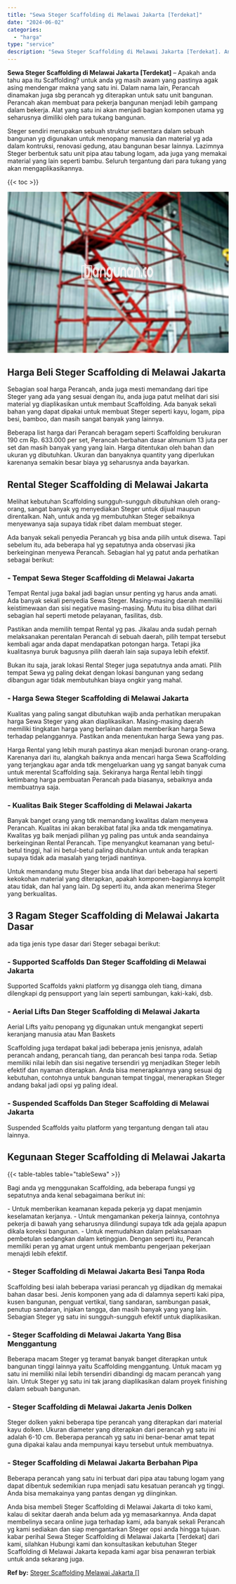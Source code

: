```yaml
---
title: "Sewa Steger Scaffolding di Melawai Jakarta [Terdekat]"
date: "2024-06-02"
categories: 
  - "harga"
type: "service"
description: "Sewa Steger Scaffolding di Melawai Jakarta [Terdekat]. Anda bisa membeli Steger Scaffolding di Melawai Jakarta di toko kami, kalau di sekitar daerah anda bel..."
---
```


**Sewa Steger Scaffolding di Melawai Jakarta \[Terdekat\]** – Apakah anda tahu apa itu Scaffolding? untuk anda yg masih awam yang pastinya agak asing mendengar makna yang satu ini. Dalam nama lain, Perancah dinamakan juga sbg perancah yg diterapkan untuk satu unit bangunan. Perancah akan membuat para pekerja bangunan menjadi lebih gampang dalam bekerja. Alat yang satu ini akan menjadi bagian komponen utama yg seharusnya dimiliki oleh para tukang bangunan.

Steger sendiri merupakan sebuah struktur sementara dalam sebuah bangunan yg digunakan untuk menopang manusia dan material yg ada dalam kontruksi, renovasi gedung, atau bangunan besar lainnya. Lazimnya Steger berbentuk satu unit pipa atau tabung logam, ada juga yang memakai material yang lain seperti bambu. Seluruh tergantung dari para tukang yang akan mengaplikasikannya.

{{< toc >}}

![Sewa Steger Scaffolding di Melawai Jakarta [Terdekat]](/images/sewa-scaffolding-steger-24.png)

## Harga Beli Steger Scaffolding di Melawai Jakarta

Sebagian soal harga Perancah, anda juga mesti memandang dari tipe Steger yang ada yang sesuai dengan itu, anda juga patut melihat dari sisi material yg diaplikasikan untuk membaut Scaffolding. Ada banyak sekali bahan yang dapat dipakai untuk membuat Steger seperti kayu, logam, pipa besi, bamboo, dan masih sangat banyak yang lainnya.

Beberapa list harga dari Perancah beragam seperti Scaffolding berukuran 190 cm Rp. 633.000 per set, Perancah berbahan dasar almunium 13 juta per set dan masih banyak yang yang lain. Harga ditentukan oleh bahan dan ukuran yg dibutuhkan. Ukuran dan banyaknya quantity yang diperlukan karenanya semakin besar biaya yg seharusnya anda bayarkan.

## Rental Steger Scaffolding di Melawai Jakarta

Melihat kebutuhan Scaffolding sungguh-sungguh dibutuhkan oleh orang-orang, sangat banyak yg menyediakan Steger untuk dijual maupun direntalkan. Nah, untuk anda yg membutuhkan Steger sebaiknya menyewanya saja supaya tidak ribet dalam membuat steger.

Ada banyak sekali penyedia Perancah yg bisa anda pilih untuk disewa. Tapi sebelum itu, ada beberapa hal yg sepatutnya anda observasi jika berkeinginan menyewa Perancah. Sebagian hal yg patut anda perhatikan sebagai berikut:

### \- Tempat Sewa Steger Scaffolding di Melawai Jakarta

Tempat Rental juga bakal jadi bagian unsur penting yg harus anda amati. Ada banyak sekali penyedia Sewa Steger. Masing-masing daerah memiliki keistimewaan dan sisi negative masing-masing. Mutu itu bisa dilihat dari sebagian hal seperti metode pelayanan, fasilitas, dsb.

Pastikan anda memilih tempat Rental yg pas. Jikalau anda sudah pernah melaksanakan perentalan Perancah di sebuah daerah, pilih tempat tersebut kembali agar anda dapat mendapatkan potongan harga. Tetapi jika kualitasnya buruk bagusnya pilih daerah lain saja supaya lebih efektif.

Bukan itu saja, jarak lokasi Rental Steger juga sepatutnya anda amati. Pilih tempat Sewa yg paling dekat dengan lokasi bangunan yang sedang dibangun agar tidak membutuhkan biaya ongkir yang mahal.

### \- Harga Sewa Steger Scaffolding di Melawai Jakarta

Kualitas yang paling sangat dibutuhkan wajib anda perhatikan merupakan harga Sewa Steger yang akan diaplikasikan. Masing-masing daerah memiliki tingkatan harga yang berlainan dalam memberikan harga Sewa terhadap pelanggannya. Pastikan anda menentukan harga Sewa yang pas.

Harga Rental yang lebih murah pastinya akan menjadi buronan orang-orang. Karenanya dari itu, alangkah baiknya anda mencari harga Sewa Scaffolding yang terjangkau agar anda tdk mengeluarkan uang yg sangat banyak cuma untuk merental Scaffolding saja. Sekiranya harga Rental lebih tinggi ketimbang harga pembuatan Perancah pada biasanya, sebaiknya anda membuatnya saja.

### \- Kualitas Baik Steger Scaffolding di Melawai Jakarta

Banyak banget orang yang tdk memandang kwalitas dalam menyewa Perancah. Kualitas ini akan berakibat fatal jika anda tdk mengamatinya. Kwalitas yg baik menjadi pilihan yg paling pas untuk anda seandainya berkeinginan Rental Perancah. Tipe menyangkut keamanan yang betul-betul tinggi, hal ini betul-betul paling dibutuhkan untuk anda terapkan supaya tidak ada masalah yang terjadi nantinya.

Untuk memandang mutu Steger bisa anda lihat dari beberapa hal seperti kekokohan material yang diterapkan, apakah komponen-bagiannya komplit atau tidak, dan hal yang lain. Dg seperti itu, anda akan menerima Steger yang berkualitas.

## 3 Ragam Steger Scaffolding di Melawai Jakarta Dasar

ada tiga jenis type dasar dari Steger sebagai berikut:

### \- Supported Scaffolds Dan Steger Scaffolding di Melawai Jakarta

Supported Scaffolds yakni platform yg disangga oleh tiang, dimana dilengkapi dg pensupport yang lain seperti sambungan, kaki-kaki, dsb.

### \- Aerial Lifts Dan Steger Scaffolding di Melawai Jakarta

Aerial Lifts yaitu penopang yg digunakan untuk mengangkat seperti keranjang manusia atau Man Baskets

Scaffolding juga terdapat bakal jadi beberapa jenis jenisnya, adalah perancah andang, perancah tiang, dan perancah besi tanpa roda. Setiap memiliki nilai lebih dan sisi negative tersendiri yg menjadikan Steger lebih efektif dan nyaman diterapkan. Anda bisa menerapkannya yang sesuai dg kebutuhan, contohnya untuk bangunan tempat tinggal, menerapkan Steger andang bakal jadi opsi yg paling ideal.

### \- Suspended Scaffolds Dan Steger Scaffolding di Melawai Jakarta

Suspended Scaffolds yaitu platform yang tergantung dengan tali atau lainnya.

## Kegunaan Steger Scaffolding di Melawai Jakarta

{{< table-tables table="tableSewa" >}}

Bagi anda yg menggunakan Scaffolding, ada beberapa fungsi yg sepatutnya anda kenal sebagaimana berikut ini:

\- Untuk memberikan keamanan kepada pekerja yg dapat menjamin keselamatan kerjanya. - Untuk mengamankan pekerja lainnya, contohnya pekerja di bawah yang seharusnya dilindungi supaya tdk ada gejala apapun dikala koreksi bangunan. - Untuk memudahkan dalam pelaksanaan pembetulan sedangkan dalam ketinggian. Dengan seperti itu, Perancah memiliki peran yg amat urgent untuk membantu pengerjaan pekerjaan menajdi lebih efektif.

### \- Steger Scaffolding di Melawai Jakarta Besi Tanpa Roda

Scaffolding besi ialah beberapa variasi perancah yg dijadikan dg memakai bahan dasar besi. Jenis komponen yang ada di dalamnya seperti kaki pipa, kusen bangunan, penguat vertikal, tiang sandaran, sambungan pasak, penutup sandaran, injakan tangga, dan masih banyak yang yang lain. Sebagian Steger yg satu ini sungguh-sungguh efektif untuk diaplikasikan.

### \- Steger Scaffolding di Melawai Jakarta Yang Bisa Menggantung

Beberapa macam Steger yg teramat banyak banget diterapkan untuk bangunan tinggi lainnya yaitu Scaffolding menggantung. Untuk macam yg satu ini memiliki nilai lebih tersendiri dibandingi dg macam perancah yang lain. Untuk Steger yg satu ini tak jarang diaplikasikan dalam proyek finishing dalam sebuah bangunan.

### \- Steger Scaffolding di Melawai Jakarta Jenis Dolken

Steger dolken yakni beberapa tipe perancah yang diterapkan dari material kayu dolken. Ukuran diameter yang diterapkan dari perancah yg satu ini adalah 6-10 cm. Beberapa perancah yg satu ini benar-benar amat tepat guna dipakai kalau anda mempunyai kayu tersebut untuk membuatnya.

### \- Steger Scaffolding di Melawai Jakarta Berbahan Pipa

Beberapa perancah yang satu ini terbuat dari pipa atau tabung logam yang dapat dibentuk sedemikian rupa menjadi satu kesatuan perancah yg tinggi. Anda bisa memakainya yang pantas dengan yg diinginkan.

Anda bisa membeli Steger Scaffolding di Melawai Jakarta di toko kami, kalau di sekitar daerah anda belum ada yg memasarkannya. Anda dapat membelinya secara online juga terhadap kami, ada banyak sekali Perancah yg kami sediakan dan siap mengantarkan Steger opsi anda hingga tujuan. kabar perihal Sewa Steger Scaffolding di Melawai Jakarta \[Terdekat\] dari kami, silahkan Hubungi kami dan konsultasikan kebutuhan Steger Scaffolding di Melawai Jakarta kepada kami agar bisa penawran terbiak untuk anda sekarang juga.

**Ref by:** [Steger Scaffolding Melawai Jakarta []](https://id.wikipedia.org/wiki/Steger)
